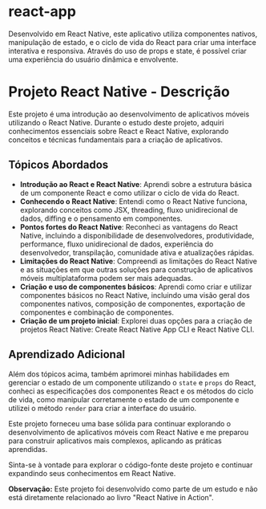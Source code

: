 # react-app
Desenvolvido em React Native, este aplicativo utiliza componentes nativos, manipulação de estado, e o ciclo de vida do React para criar uma interface interativa e responsiva. Através do uso de props e state, é possível criar uma experiência do usuário dinâmica e envolvente.

# Projeto React Native - Descrição

Este projeto é uma introdução ao desenvolvimento de aplicativos móveis utilizando o React Native. Durante o estudo deste projeto, adquiri conhecimentos essenciais sobre React e React Native, explorando conceitos e técnicas fundamentais para a criação de aplicativos.

## Tópicos Abordados

- **Introdução ao React e React Native**: Aprendi sobre a estrutura básica de um componente React e como utilizar o ciclo de vida do React.
- **Conhecendo o React Native**: Entendi como o React Native funciona, explorando conceitos como JSX, threading, fluxo unidirecional de dados, diffing e o pensamento em componentes.
- **Pontos fortes do React Native**: Reconheci as vantagens do React Native, incluindo a disponibilidade de desenvolvedores, produtividade, performance, fluxo unidirecional de dados, experiência do desenvolvedor, transpilação, comunidade ativa e atualizações rápidas.
- **Limitações do React Native**: Compreendi as limitações do React Native e as situações em que outras soluções para construção de aplicativos móveis multiplataforma podem ser mais adequadas.
- **Criação e uso de componentes básicos**: Aprendi como criar e utilizar componentes básicos no React Native, incluindo uma visão geral dos componentes nativos, composição de componentes, exportação de componentes e combinação de componentes.
- **Criação de um projeto inicial**: Explorei duas opções para a criação de projetos React Native: Create React Native App CLI e React Native CLI.

## Aprendizado Adicional

Além dos tópicos acima, também aprimorei minhas habilidades em gerenciar o estado de um componente utilizando o `state` e `props` do React, conheci as especificações dos componentes React e os métodos do ciclo de vida, como manipular corretamente o estado de um componente e utilizei o método `render` para criar a interface do usuário.

Este projeto forneceu uma base sólida para continuar explorando o desenvolvimento de aplicativos móveis com React Native e me preparou para construir aplicativos mais complexos, aplicando as práticas aprendidas.

Sinta-se à vontade para explorar o código-fonte deste projeto e continuar expandindo seus conhecimentos em React Native.

**Observação:** Este projeto foi desenvolvido como parte de um estudo e não está diretamente relacionado ao livro "React Native in Action".

